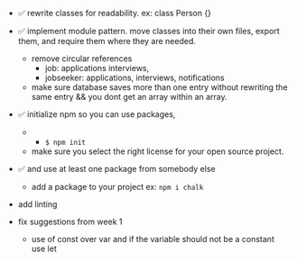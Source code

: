 - :white_check_mark: rewrite classes for readability. ex: class Person {} 
- :white_check_mark: implement module pattern. move classes into their own files, export them, and require them where they are needed.
    - remove circular references
        - job: applications interviews,
        - jobseeker: applications, interviews, notifications
    - make sure database saves more than one entry without rewriting the same entry && you dont get an array within an array.
- :white_check_mark: initialize npm so you can use packages, 
    - - `$ npm init`
    - make sure you select the right license for your open source project.
- :white_check_mark: and use at least one package from somebody else
 
    - add a package to your project ex:  `npm i chalk`
- add linting
- fix suggestions from week 1
    - use of const over var and if the variable should not be a constant use let
